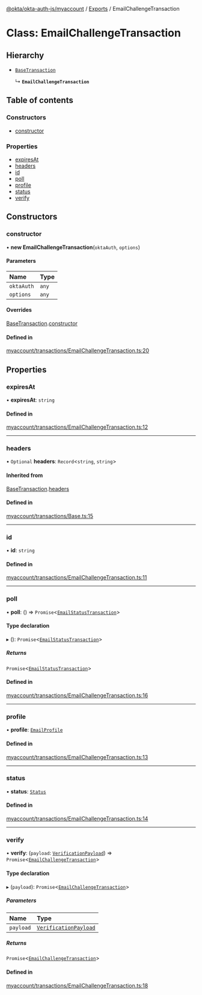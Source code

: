 [@okta/okta-auth-js/myaccount](../README.md) / [Exports](../modules.md) / EmailChallengeTransaction

# Class: EmailChallengeTransaction

## Hierarchy

- [`BaseTransaction`](BaseTransaction.md)

  ↳ **`EmailChallengeTransaction`**

## Table of contents

### Constructors

- [constructor](EmailChallengeTransaction.md#constructor)

### Properties

- [expiresAt](EmailChallengeTransaction.md#expiresat)
- [headers](EmailChallengeTransaction.md#headers)
- [id](EmailChallengeTransaction.md#id)
- [poll](EmailChallengeTransaction.md#poll)
- [profile](EmailChallengeTransaction.md#profile)
- [status](EmailChallengeTransaction.md#status)
- [verify](EmailChallengeTransaction.md#verify)

## Constructors

### constructor

• **new EmailChallengeTransaction**(`oktaAuth`, `options`)

#### Parameters

| Name | Type |
| :------ | :------ |
| `oktaAuth` | `any` |
| `options` | `any` |

#### Overrides

[BaseTransaction](BaseTransaction.md).[constructor](BaseTransaction.md#constructor)

#### Defined in

[myaccount/transactions/EmailChallengeTransaction.ts:20](https://github.com/okta/okta-auth-js/blob/master/lib/myaccount/transactions/EmailChallengeTransaction.ts#L20)

## Properties

### expiresAt

• **expiresAt**: `string`

#### Defined in

[myaccount/transactions/EmailChallengeTransaction.ts:12](https://github.com/okta/okta-auth-js/blob/master/lib/myaccount/transactions/EmailChallengeTransaction.ts#L12)

___

### headers

• `Optional` **headers**: `Record`<`string`, `string`\>

#### Inherited from

[BaseTransaction](BaseTransaction.md).[headers](BaseTransaction.md#headers)

#### Defined in

[myaccount/transactions/Base.ts:15](https://github.com/okta/okta-auth-js/blob/master/lib/myaccount/transactions/Base.ts#L15)

___

### id

• **id**: `string`

#### Defined in

[myaccount/transactions/EmailChallengeTransaction.ts:11](https://github.com/okta/okta-auth-js/blob/master/lib/myaccount/transactions/EmailChallengeTransaction.ts#L11)

___

### poll

• **poll**: () => `Promise`<[`EmailStatusTransaction`](EmailStatusTransaction.md)\>

#### Type declaration

▸ (): `Promise`<[`EmailStatusTransaction`](EmailStatusTransaction.md)\>

##### Returns

`Promise`<[`EmailStatusTransaction`](EmailStatusTransaction.md)\>

#### Defined in

[myaccount/transactions/EmailChallengeTransaction.ts:16](https://github.com/okta/okta-auth-js/blob/master/lib/myaccount/transactions/EmailChallengeTransaction.ts#L16)

___

### profile

• **profile**: [`EmailProfile`](../modules.md#emailprofile)

#### Defined in

[myaccount/transactions/EmailChallengeTransaction.ts:13](https://github.com/okta/okta-auth-js/blob/master/lib/myaccount/transactions/EmailChallengeTransaction.ts#L13)

___

### status

• **status**: [`Status`](../enums/Status.md)

#### Defined in

[myaccount/transactions/EmailChallengeTransaction.ts:14](https://github.com/okta/okta-auth-js/blob/master/lib/myaccount/transactions/EmailChallengeTransaction.ts#L14)

___

### verify

• **verify**: (`payload`: [`VerificationPayload`](../modules.md#verificationpayload)) => `Promise`<[`EmailChallengeTransaction`](EmailChallengeTransaction.md)\>

#### Type declaration

▸ (`payload`): `Promise`<[`EmailChallengeTransaction`](EmailChallengeTransaction.md)\>

##### Parameters

| Name | Type |
| :------ | :------ |
| `payload` | [`VerificationPayload`](../modules.md#verificationpayload) |

##### Returns

`Promise`<[`EmailChallengeTransaction`](EmailChallengeTransaction.md)\>

#### Defined in

[myaccount/transactions/EmailChallengeTransaction.ts:18](https://github.com/okta/okta-auth-js/blob/master/lib/myaccount/transactions/EmailChallengeTransaction.ts#L18)
